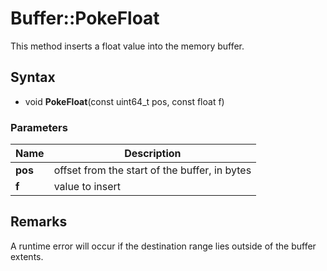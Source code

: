 # Buffer::PokeFloat #
This method inserts a float value into the memory buffer.

## Syntax ##
- void **PokeFloat**(const uint64_t pos, const float f)

### Parameters ###
| Name | Description |
| ----- | ----- |
| **pos** | offset from the start of the buffer, in bytes |
| **f** | value to insert |

## Remarks ##
A runtime error will occur if the destination range lies outside of the buffer extents.
